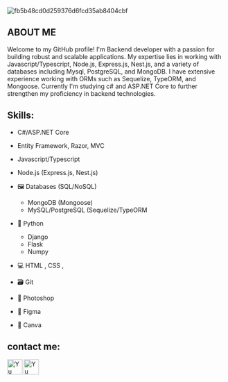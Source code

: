 ![fb5b48cd0d259376d6fcd35ab8404cbf](https://user-images.githubusercontent.com/116835013/224580990-01f7f2e2-2b27-4bb4-8520-6a9fa678318c.gif)

## ABOUT ME

Welcome to my GitHub profile! I'm Backend developer with a passion for building robust and scalable applications. My expertise lies in working with Javascript/Typescript, Node.js, Express.js, Nest.js, and a variety of databases including Mysql, PostgreSQL, and MongoDB. I have extensive experience working with ORMs such as Sequelize, TypeORM, and Mongoose. Currently I'm studying c# and ASP.NET Core to further strengthen my proficiency in backend technologies. 

## Skills: 
  
   * C#/ASP.NET Core
   * Entity Framework, Razor, MVC
  
   * Javascript/Typescript
   * Node.js (Express.js, Nest.js)
  
  * 🖼️ Databases (SQL/NoSQL)
    * MongoDB (Mongoose)
    * MySQL/PostgreSQL (Sequelize/TypeORM
    
  * 🐍 Python 
    *  Django
    *  Flask
    *  Numpy

   * 💻 HTML , CSS , 
   * 🗃️ Git
   * 🎨 Photoshop
   * 🌈 Figma
   * 🖖 Canva   

 
## contact me:

<a href="https://www.linkedin.com/in/saba-japaridzee/">
   <img align="left" src="https://raw.githubusercontent.com/yushi1007/yushi1007/main/images/linkedin.svg" alt="Yu Shi | LinkedIn" width="35px"/>
</a>
<a href="https://instagram.com/saba.japaridzee">
   <img align="left" src="https://raw.githubusercontent.com/yushi1007/yushi1007/main/images/instagram.svg" alt="Yu Shi | Instagram" width="35px"/>
</a>



<br>
<br>
<br>
<br>



